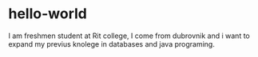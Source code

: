 # hello-world

I am freshmen student at Rit college, I come from dubrovnik and i want to expand my previus knolege in databases and java programing.
